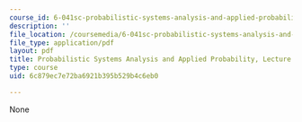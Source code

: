 ```yaml
---
course_id: 6-041sc-probabilistic-systems-analysis-and-applied-probability-fall-2013
description: ''
file_location: /coursemedia/6-041sc-probabilistic-systems-analysis-and-applied-probability-fall-2013/6c879ec7e72ba6921b395b529b4c6eb0_MIT6_041SCF13_L25.pdf
file_type: application/pdf
layout: pdf
title: Probabilistic Systems Analysis and Applied Probability, Lecture 25
type: course
uid: 6c879ec7e72ba6921b395b529b4c6eb0

---
```

None